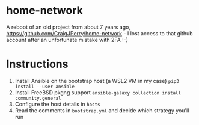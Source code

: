 # home-network

A reboot of an old project from about 7 years ago,
https://github.com/CraigJPerry/home-network - I lost access to that github
account after an unfortunate mistake with 2FA :-)

# Instructions

1. Install Ansible on the bootstrap host (a WSL2 VM in my case) `pip3 install --user ansible`
1. Install FreeBSD pkgng support `ansible-galaxy collection install community.general`
1. Configure the host details in `hosts`
1. Read the comments in `bootstrap.yml` and decide which strategy you'll run

